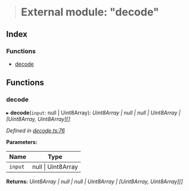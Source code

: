 > # External module: "decode"

## Index

### Functions

* [decode](_decode_.md#decode)

## Functions

###  decode

▸ **decode**(`input`: null | Uint8Array): *Uint8Array | null | null | Uint8Array | [Uint8Array, Uint8Array][]*

*Defined in [decode.ts:76](https://github.com/polkadot-js/common/blob/25fc033/packages/trie-codec/src/decode.ts#L76)*

**Parameters:**

Name | Type |
------ | ------ |
`input` | null \| Uint8Array |

**Returns:** *Uint8Array | null | null | Uint8Array | [Uint8Array, Uint8Array][]*